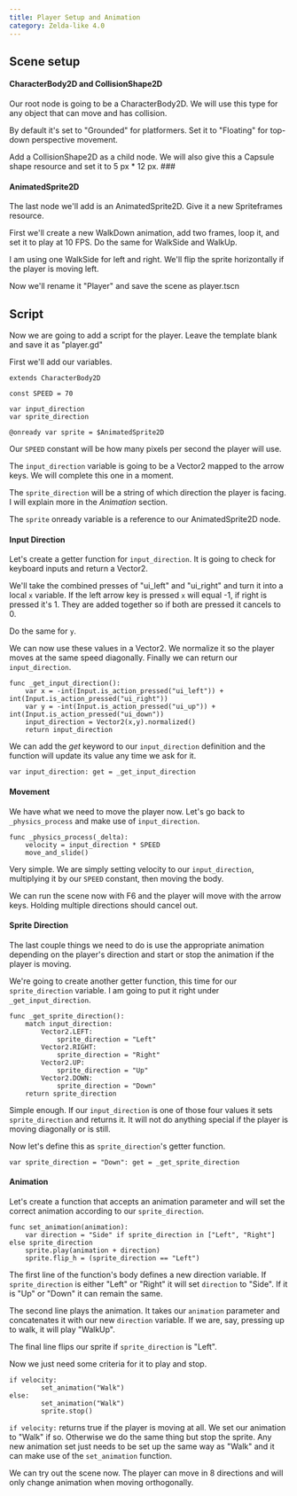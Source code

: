 ```yaml
---
title: Player Setup and Animation
category: Zelda-like 4.0
---
```

## Scene setup
#### CharacterBody2D and CollisionShape2D

Our root node is going to be a CharacterBody2D. We will use this type for any object that can move and has collision.

By default it's set to "Grounded" for platformers. Set it to "Floating" for top-down perspective movement.

Add a CollisionShape2D as a child node. We will also give this a Capsule shape resource and set it to 5 px * 12 px. ###

#### AnimatedSprite2D

The last node we'll add is an AnimatedSprite2D. Give it a new Spriteframes resource.

First we'll create a new WalkDown animation, add two frames, loop it, and set it to play at 10 FPS. Do the same for WalkSide and WalkUp.

I am using one WalkSide for left and right. We'll flip the sprite horizontally if the player is moving left.

Now we'll rename it "Player" and save the scene as player.tscn

## Script

Now we are going to add a script for the player. Leave the template blank and save it as "player.gd"

First we'll add our variables.

```
extends CharacterBody2D

const SPEED = 70

var input_direction
var sprite_direction

@onready var sprite = $AnimatedSprite2D
```

Our `SPEED` constant will be how many pixels per second the player will use.

The `input_direction` variable is going to be a Vector2 mapped to the arrow keys. We will complete this one in a moment.

The `sprite_direction` will be a string of which direction the player is facing. I will explain more in the *Animation* section.

The `sprite` onready variable is a reference to our AnimatedSprite2D node.

#### Input Direction

Let's create a getter function for `input_direction`. It is going to check for keyboard inputs and return a Vector2.

We'll take the combined presses of "ui_left" and "ui_right" and turn it into a local `x` variable. If the left arrow key is pressed `x` will equal -1, if right is pressed it's 1. They are added together so if both are pressed it cancels to 0.

Do the same for `y`.

We can now use these values in a Vector2. We normalize it so the player moves at the same speed diagonally. Finally we can return our `input_direction`.

```gdscript
func _get_input_direction():
	var x = -int(Input.is_action_pressed("ui_left")) + int(Input.is_action_pressed("ui_right"))
	var y = -int(Input.is_action_pressed("ui_up")) + int(Input.is_action_pressed("ui_down"))
	input_direction = Vector2(x,y).normalized()
	return input_direction
```

We can add the *get* keyword to our `input_direction` definition and the function will update its value any time we ask for it.

```
var input_direction: get = _get_input_direction
```

#### Movement

We have what we need to move the player now. Let's go back to `_physics_process` and make use of `input_direction`.

```
func _physics_process(_delta):
	velocity = input_direction * SPEED
	move_and_slide()
```

Very simple. We are simply setting velocity to our `input_direction`, multiplying it by our `SPEED` constant, then moving the body.

We can run the scene now with F6 and the player will move with the arrow keys. Holding multiple directions should cancel out.

#### Sprite Direction

The last couple things we need to do is use the appropriate animation depending on the player's direction and start or stop the animation if the player is moving.

We're going to create another getter function, this time for our `sprite_direction` variable. I am going to put it right under `_get_input_direction`.

```
func _get_sprite_direction():
	match input_direction:
		Vector2.LEFT:
			sprite_direction = "Left"
		Vector2.RIGHT:
			sprite_direction = "Right"
		Vector2.UP:
			sprite_direction = "Up"
		Vector2.DOWN:
			sprite_direction = "Down"
	return sprite_direction
```

Simple enough. If our `input_direction` is one of those four values it sets `sprite_direction` and returns it. It will not do anything special if the player is moving diagonally or is still.

Now let's define this as `sprite_direction`'s getter function.

```
var sprite_direction = "Down": get = _get_sprite_direction
```

#### Animation

Let's create a function that accepts an animation parameter and will set the correct animation according to our `sprite_direction`.

```
func set_animation(animation):
	var direction = "Side" if sprite_direction in ["Left", "Right"] else sprite_direction
	sprite.play(animation + direction)
	sprite.flip_h = (sprite_direction == "Left")
```

The first line of the function's body defines a new direction variable. If `sprite_direction` is either "Left" or "Right" it will set `direction` to "Side". If it is "Up" or "Down" it can remain the same.

The second line plays the animation. It takes our `animation` parameter and concatenates it with our new `direction` variable. If we are, say, pressing up to walk, it will play "WalkUp".

The final line flips our sprite if `sprite_direction` is "Left".

Now we just need some criteria for it to play and stop.

```
if velocity:
		set_animation("Walk")
else:
		set_animation("Walk")
		sprite.stop()
```

`if velocity:` returns true if the player is moving at all. We set our animation to "Walk" if so. Otherwise we do the same thing but stop the sprite. Any new animation set just needs to be set up the same way as "Walk" and it can make use of the `set_animation` function.

We can try out the scene now. The player can move in 8 directions and will only change animation when moving orthogonally.